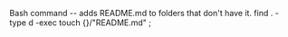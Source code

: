 Bash command -- adds README.md to folders that don't have it.
find . -type d -exec touch {}/"README.md" \;
